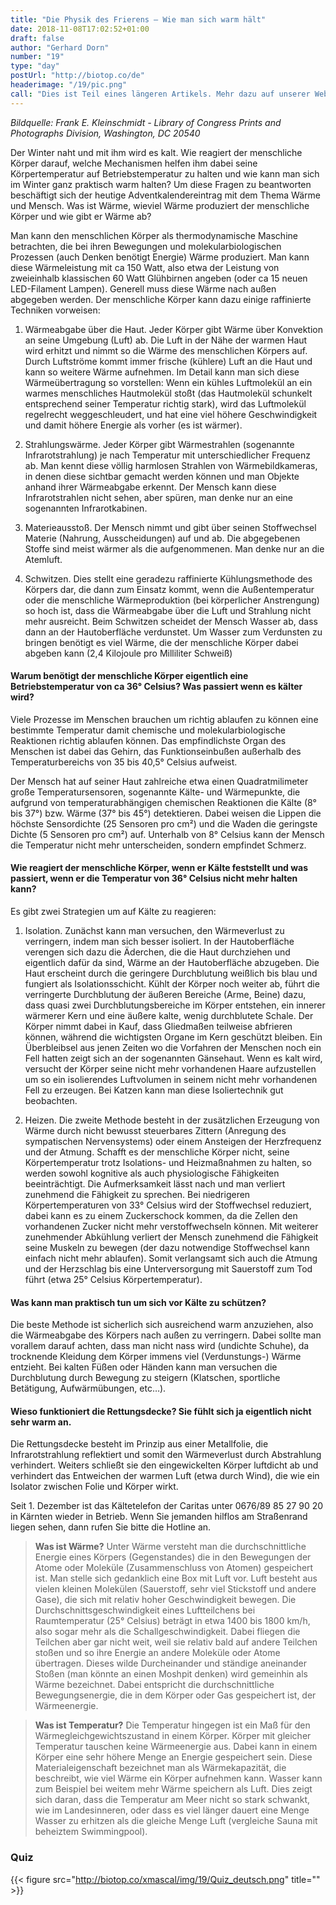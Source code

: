 ```yaml
---
title: "Die Physik des Frierens – Wie man sich warm hält"
date: 2018-11-08T17:02:52+01:00
draft: false
author: "Gerhard Dorn"
number: "19"
type: "day"
postUrl: "http://biotop.co/de"
headerimage: "/19/pic.png"
call: "Dies ist Teil eines längeren Artikels. Mehr dazu auf unserer Website! | Morgen"
---
```

*Bildquelle: Frank E. Kleinschmidt - Library of Congress Prints and Photographs Division, Washington, DC 20540*

Der Winter naht und mit ihm wird es kalt. Wie reagiert der menschliche Körper darauf, welche Mechanismen helfen ihm dabei seine Körpertemperatur auf Betriebstemperatur zu halten und wie kann man sich im Winter ganz praktisch warm halten?
Um diese Fragen zu beantworten beschäftigt sich der heutige Adventkalendereintrag mit dem Thema Wärme und Mensch. Was ist Wärme, wieviel Wärme produziert der menschliche Körper und wie gibt er Wärme ab?

Man kann den menschlichen Körper als thermodynamische Maschine betrachten, die bei ihren Bewegungen und molekularbiologischen Prozessen (auch Denken benötigt Energie) Wärme produziert. Man kann diese Wärmeleistung mit ca 150 Watt, also etwa der Leistung von zweieinhalb klassischen 60 Watt Glühbirnen angeben (oder ca 15 neuen LED-Filament Lampen). Generell muss diese Wärme nach außen abgegeben werden. Der menschliche Körper kann dazu einige raffinierte Techniken vorweisen:

1.	Wärmeabgabe über die Haut. Jeder Körper gibt Wärme über Konvektion an seine Umgebung (Luft) ab. Die Luft in der Nähe der warmen Haut wird erhitzt und nimmt so die Wärme des menschlichen Körpers auf. Durch Luftströme kommt immer frische (kühlere) Luft an die Haut und kann so weitere Wärme aufnehmen. Im Detail kann man sich diese Wärmeübertragung so vorstellen: Wenn ein kühles Luftmolekül an ein warmes menschliches Hautmolekül stoßt (das Hautmolekül schunkelt entsprechend seiner Temperatur richtig stark), wird das Luftmolekül regelrecht weggeschleudert, und hat eine viel höhere Geschwindigkeit und damit höhere Energie als vorher (es ist wärmer).

2.	Strahlungswärme. Jeder Körper gibt Wärmestrahlen (sogenannte Infrarotstrahlung) je nach Temperatur mit unterschiedlicher Frequenz ab. Man kennt diese völlig harmlosen Strahlen von Wärmebildkameras, in denen diese sichtbar gemacht werden können und man Objekte anhand ihrer Wärmeabgabe erkennt. Der Mensch kann diese Infrarotstrahlen nicht sehen, aber spüren, man denke nur an eine sogenannten Infrarotkabinen.

3.	Materieausstoß. Der Mensch nimmt und gibt über seinen Stoffwechsel Materie (Nahrung, Ausscheidungen) auf und ab. Die abgegebenen Stoffe sind meist wärmer als die aufgenommenen. Man denke nur an die Atemluft.

4.	Schwitzen. Dies stellt eine geradezu raffinierte Kühlungsmethode des Körpers dar, die dann zum Einsatz kommt, wenn die Außentemperatur oder die menschliche Wärmeproduktion (bei körperlicher Anstrengung) so hoch ist, dass die Wärmeabgabe über die Luft und Strahlung nicht mehr ausreicht. Beim Schwitzen scheidet der Mensch Wasser ab, dass dann an der Hautoberfläche verdunstet. Um Wasser zum Verdunsten zu bringen benötigt es viel Wärme, die der menschliche Körper dabei abgeben kann (2,4 Kilojoule pro Milliliter Schweiß)

<!--more-->

#### Warum benötigt der menschliche Körper eigentlich eine Betriebstemperatur von ca 36° Celsius? Was passiert wenn es kälter wird?
Viele Prozesse im Menschen brauchen um richtig ablaufen zu können eine bestimmte Temperatur damit chemische und molekularbiologische Reaktionen richtig ablaufen können. Das empfindlichste Organ des Menschen ist dabei das Gehirn, das Funktionseinbußen außerhalb des Temperaturbereichs von 35 bis 40,5° Celsius aufweist.

Der Mensch hat auf seiner Haut zahlreiche etwa einen Quadratmilimeter große Temperatursensoren, sogenannte Kälte- und Wärmepunkte, die aufgrund von temperaturabhängigen chemischen  Reaktionen die Kälte (8° bis 37°) bzw. Wärme (37° bis 45°) detektieren. Dabei weisen die Lippen die höchste Sensordichte (25 Sensoren pro cm²) und die Waden die geringste Dichte (5 Sensoren pro cm²) auf. Unterhalb von 8° Celsius kann der Mensch die Temperatur nicht mehr unterscheiden, sondern empfindet Schmerz.

#### Wie reagiert der menschliche Körper, wenn er Kälte feststellt und was passiert, wenn er die Temperatur von 36° Celsius nicht mehr halten kann?
Es gibt zwei Strategien um auf Kälte zu reagieren:

1. Isolation. Zunächst kann man versuchen, den Wärmeverlust zu verringern, indem man sich besser isoliert. In der Hautoberfläche verengen sich dazu die Äderchen, die die Haut durchziehen und eigentlich dafür da sind, Wärme an der Hautoberfläche abzugeben. Die Haut erscheint durch die geringere Durchblutung weißlich bis blau und fungiert als Isolationsschicht.  Kühlt der Körper noch weiter ab, führt die verringerte Durchblutung der äußeren Bereiche (Arme, Beine) dazu, dass quasi zwei Durchblutungsbereiche im Körper entstehen, ein innerer wärmerer Kern und eine äußere kalte, wenig durchblutete Schale. Der Körper nimmt dabei in Kauf, dass Gliedmaßen teilweise abfrieren können, während die wichtigsten Organe im Kern geschützt bleiben. Ein Überbleibsel aus jenen Zeiten wo die Vorfahren der Menschen noch ein Fell hatten zeigt sich an der sogenannten Gänsehaut. Wenn es kalt wird, versucht der Körper seine nicht mehr vorhandenen Haare aufzustellen um so ein isolierendes Luftvolumen in seinem nicht mehr vorhandenen Fell zu erzeugen. Bei Katzen kann man diese Isoliertechnik gut beobachten.

2. Heizen. Die zweite Methode besteht in der zusätzlichen Erzeugung von Wärme durch nicht bewusst steuerbares Zittern (Anregung des sympatischen Nervensystems) oder einem Ansteigen der Herzfrequenz und der Atmung. Schafft es der menschliche Körper nicht, seine Körpertemperatur trotz Isolations- und Heizmaßnahmen zu halten, so werden sowohl kognitive als auch physiologische Fähigkeiten beeinträchtigt. Die Aufmerksamkeit lässt nach und man verliert zunehmend die Fähigkeit zu sprechen. Bei niedrigeren Körpertemperaturen von 33° Celsius wird der Stoffwechsel reduziert, dabei kann es zu einem Zuckerschock kommen, da die Zellen den vorhandenen Zucker nicht mehr verstoffwechseln können. Mit weiterer zunehmender Abkühlung verliert der Mensch zunehmend die Fähigkeit seine Muskeln zu bewegen (der dazu notwendige Stoffwechsel kann einfach nicht mehr ablaufen). Somit verlangsamt sich auch die Atmung und der Herzschlag bis eine Unterversorgung mit Sauerstoff zum Tod führt (etwa 25° Celsius Körpertemperatur).

#### Was kann man praktisch tun um sich vor Kälte zu schützen?
Die beste Methode ist sicherlich sich ausreichend warm anzuziehen, also die Wärmeabgabe des Körpers nach außen zu verringern. Dabei sollte man vorallem darauf achten, dass man nicht nass wird (undichte Schuhe), da trocknende Kleidung dem Körper immens viel (Verdunstungs-) Wärme entzieht.
Bei kalten Füßen oder Händen kann man versuchen die Durchblutung durch Bewegung zu steigern (Klatschen, sportliche Betätigung, Aufwärmübungen, etc…).

#### Wieso funktioniert die Rettungsdecke? Sie fühlt sich ja eigentlich nicht sehr warm an.
Die Rettungsdecke besteht im Prinzip aus einer Metallfolie, die Infrarotstrahlung reflektiert und somit den Wärmeverlust durch Abstrahlung verhindert. Weiters schließt sie den eingewickelten Körper luftdicht ab und verhindert das Entweichen der warmen Luft (etwa durch Wind), die wie ein Isolator zwischen Folie und Körper wirkt.

Seit 1. Dezember ist das Kältetelefon der Caritas unter 0676/89 85 27 90 20 in Kärnten wieder in Betrieb. Wenn Sie jemanden hilflos am Straßenrand liegen sehen, dann rufen Sie bitte die Hotline an.

> **Was ist Wärme?** Unter Wärme versteht man die durchschnittliche Energie eines Körpers (Gegenstandes) die in den Bewegungen der Atome oder Moleküle (Zusammenschluss von Atomen) gespeichert ist. Man stelle sich gedanklich eine Box mit Luft vor. Luft besteht aus vielen kleinen Molekülen (Sauerstoff, sehr viel Stickstoff und andere Gase), die sich mit relativ hoher Geschwindigkeit bewegen. Die Durchschnittsgeschwindigkeit eines Luftteilchens bei Raumtemperatur (25° Celsius) beträgt in etwa 1400 bis 1800 km/h, also sogar mehr als die Schallgeschwindigkeit. Dabei fliegen die Teilchen aber gar nicht weit, weil sie relativ bald auf andere Teilchen stoßen und so ihre Energie an andere Moleküle oder Atome übertragen. Dieses wilde Durcheinander und ständige aneinander Stoßen (man könnte an einen Moshpit denken) wird gemeinhin als Wärme bezeichnet. Dabei entspricht die durchschnittliche Bewegungsenergie, die in dem Körper oder Gas gespeichert ist, der Wärmeenergie.

> **Was ist Temperatur?** Die Temperatur hingegen ist ein Maß für den Wärmegleichgewichtszustand in einem Körper. Körper mit gleicher Temperatur tauschen keine Wärmeenergie aus. Dabei kann in einem Körper eine sehr höhere Menge an Energie gespeichert sein. Diese Materialeigenschaft bezeichnet man als Wärmekapazität, die beschreibt, wie viel Wärme ein Körper aufnehmen kann. Wasser kann zum Beispiel bei weitem mehr Wärme speichern als Luft. Dies zeigt sich daran, dass die Temperatur am Meer nicht so stark schwankt, wie im Landesinneren, oder dass es viel länger dauert eine Menge Wasser zu erhitzen als die gleiche Menge Luft (vergleiche Sauna mit beheiztem Swimmingpool).

### Quiz
{{< figure src="http://biotop.co/xmascal/img/19/Quiz_deutsch.png" title="" >}}
